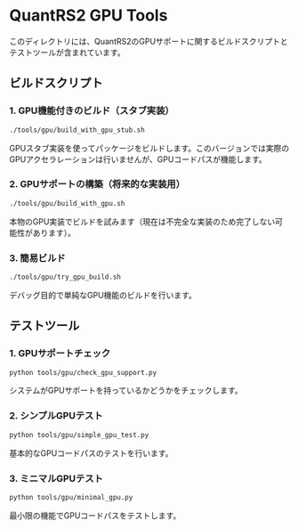 # QuantRS2 GPU Tools

このディレクトリには、QuantRS2のGPUサポートに関するビルドスクリプトとテストツールが含まれています。

## ビルドスクリプト

### 1. GPU機能付きのビルド（スタブ実装）

```bash
./tools/gpu/build_with_gpu_stub.sh
```

GPUスタブ実装を使ってパッケージをビルドします。このバージョンでは実際のGPUアクセラレーションは行いませんが、GPUコードパスが機能します。

### 2. GPUサポートの構築（将来的な実装用）

```bash
./tools/gpu/build_with_gpu.sh
```

本物のGPU実装でビルドを試みます（現在は不完全な実装のため完了しない可能性があります）。

### 3. 簡易ビルド

```bash
./tools/gpu/try_gpu_build.sh
```

デバッグ目的で単純なGPU機能のビルドを行います。

## テストツール

### 1. GPUサポートチェック

```bash
python tools/gpu/check_gpu_support.py
```

システムがGPUサポートを持っているかどうかをチェックします。

### 2. シンプルGPUテスト

```bash
python tools/gpu/simple_gpu_test.py
```

基本的なGPUコードパスのテストを行います。

### 3. ミニマルGPUテスト

```bash
python tools/gpu/minimal_gpu.py
```

最小限の機能でGPUコードパスをテストします。